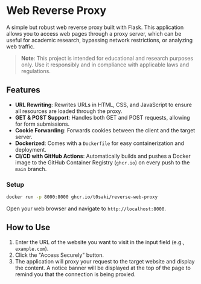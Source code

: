 # Web Reverse Proxy

A simple but robust web reverse proxy built with Flask. This application allows you to access web pages through a proxy server, which can be useful for academic research, bypassing network restrictions, or analyzing web traffic.

> **Note**: This project is intended for educational and research purposes only. Use it responsibly and in compliance with applicable laws and regulations.

## Features

- **URL Rewriting**: Rewrites URLs in HTML, CSS, and JavaScript to ensure all resources are loaded through the proxy.
- **GET & POST Support**: Handles both GET and POST requests, allowing for form submissions.
- **Cookie Forwarding**: Forwards cookies between the client and the target server.
- **Dockerized**: Comes with a `Dockerfile` for easy containerization and deployment.
- **CI/CD with GitHub Actions**: Automatically builds and pushes a Docker image to the GitHub Container Registry (`ghcr.io`) on every push to the `main` branch.

### Setup

```bash
docker run -p 8000:8000 ghcr.io/t0saki/reverse-web-proxy
```

Open your web browser and navigate to `http://localhost:8000`.

## How to Use

1.  Enter the URL of the website you want to visit in the input field (e.g., `example.com`).
2.  Click the "Access Securely" button.
3.  The application will proxy your request to the target website and display the content. A notice banner will be displayed at the top of the page to remind you that the connection is being proxied.